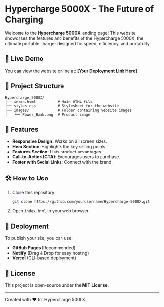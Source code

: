 # Hypercharge 5000X - The Future of Charging

Welcome to the **Hypercharge 5000X** landing page! This website showcases the features and benefits of the Hypercharge 5000X, the ultimate portable charger designed for speed, efficiency, and portability.

## 🚀 Live Demo
You can view the website online at: **[Your Deployment Link Here]**

## 📂 Project Structure
```
Hypercharge_5000X/
│── index.html          # Main HTML file
│── styles.css          # Stylesheet for the website
│── images/             # Folder containing website images
│   └── Power_Bank.png  # Product image
```

## 🌟 Features
- **Responsive Design**: Works on all screen sizes.
- **Hero Section**: Highlights the key selling points.
- **Features Section**: Lists product advantages.
- **Call-to-Action (CTA)**: Encourages users to purchase.
- **Footer with Social Links**: Connect with the brand.

## 🛠️ How to Use
1. Clone this repository:
   ```sh
   git clone https://github.com/yourusername/Hypercharge-5000X.git
   ```
2. Open `index.html` in your web browser.

## 🚀 Deployment
To publish your site, you can use:
- **GitHub Pages** (Recommended)
- **Netlify** (Drag & Drop for easy hosting)
- **Vercel** (CLI-based deployment)

## 📜 License
This project is open-source under the **MIT License**.

---
Created with ❤️ for Hypercharge 5000X.
